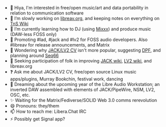 - 👋 Hiya, I'm interested in free/open music/art and data portability in relation to communication software
- 🔭 I’m slowly working on [libreav.org](https://libreav.org), and keeping notes on everything on [TnS Wiki](https://wiki.thingsandstuff.org)
- 🌱 I’m currently learning how to DJ (using [Mixxx](https://mixxx.org)) and produce music (DAW-less FOSS only)
- 💬 Promoting #lad, #jack and #lv2 for FOSS audio developers. Also #libreav for release announcements, and Matrix
- 🤔 Wondering why [JACK/LV2 CV](https://linuxmusicians.com/viewtopic.php?f=1&t=20701) isn't more popular, suggesting [DPF](https://github.com/DISTRHO/DPF), and planning around [Seq66](https://github.com/ahlstromcj/seq66)
- 👯 Seeking participation of folk in improving [JACK wiki](https://github.com/jackaudio/jackaudio.github.com/wiki), [LV2 wiki](https://github.com/lv2/lv2/wiki), and libreav.org
- ❓ Ask me about JACK/LV2 CV, free/open source Linux music apps/plugins, Murray Bookchin, festival work, dancing 
- 💭 Dreaming about the upcoming year of the Libre Audio Workstation; an inverted DAW assembled with elements of JACK/PipeWire, NSM, LV2, OSC, etc.
- ✨ Waiting for the Matrix/Fediverse/SOLID Web 3.0 comms rerevolution
- 😄 Pronouns: they/them
- 📫 How to reach me: Libera.Chat IRC
- ⚡ Possibly get Signal app?
